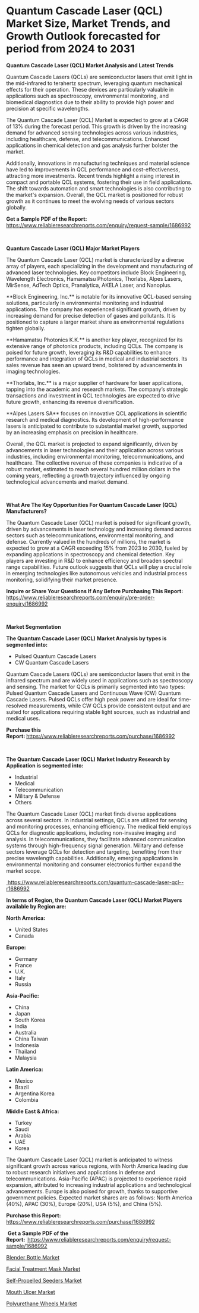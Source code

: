 <p><h1>Quantum Cascade Laser (QCL) Market Size, Market Trends, and Growth Outlook forecasted for period from 2024 to 2031</h1></p><p><strong>Quantum Cascade Laser (QCL) Market Analysis and Latest Trends</strong></p>
<p><p>Quantum Cascade Lasers (QCLs) are semiconductor lasers that emit light in the mid-infrared to terahertz spectrum, leveraging quantum mechanical effects for their operation. These devices are particularly valuable in applications such as spectroscopy, environmental monitoring, and biomedical diagnostics due to their ability to provide high power and precision at specific wavelengths.</p><p>The Quantum Cascade Laser (QCL) Market is expected to grow at a CAGR of 13% during the forecast period. This growth is driven by the increasing demand for advanced sensing technologies across various industries, including healthcare, defense, and telecommunications. Enhanced applications in chemical detection and gas analysis further bolster the market. </p><p>Additionally, innovations in manufacturing techniques and material science have led to improvements in QCL performance and cost-effectiveness, attracting more investments. Recent trends highlight a rising interest in compact and portable QCL systems, fostering their use in field applications. The shift towards automation and smart technologies is also contributing to the market's expansion. Overall, the QCL market is positioned for robust growth as it continues to meet the evolving needs of various sectors globally.</p></p>
<p><strong>Get a Sample PDF of the Report:&nbsp;</strong> <a href="https://www.reliableresearchreports.com/enquiry/request-sample/1686992?utm_campaign=121&utm_medium=2&utm_source=Github&utm_content=ia&utm_term=31122024&utm_id=quantum-cascade-laser-qcl">https://www.reliableresearchreports.com/enquiry/request-sample/1686992</a></p>
<p>&nbsp;</p>
<p><strong>Quantum Cascade Laser (QCL) Major Market Players</strong></p>
<p><p>The Quantum Cascade Laser (QCL) market is characterized by a diverse array of players, each specializing in the development and manufacturing of advanced laser technologies. Key competitors include Block Engineering, Wavelength Electronics, Hamamatsu Photonics, Thorlabs, Alpes Lasers, MirSense, AdTech Optics, Pranalytica, AKELA Laser, and Nanoplus.</p><p>**Block Engineering, Inc.** is notable for its innovative QCL-based sensing solutions, particularly in environmental monitoring and industrial applications. The company has experienced significant growth, driven by increasing demand for precise detection of gases and pollutants. It is positioned to capture a larger market share as environmental regulations tighten globally.</p><p>**Hamamatsu Photonics K.K.** is another key player, recognized for its extensive range of photonics products, including QCLs. The company is poised for future growth, leveraging its R&D capabilities to enhance performance and integration of QCLs in medical and industrial sectors. Its sales revenue has seen an upward trend, bolstered by advancements in imaging technologies.</p><p>**Thorlabs, Inc.** is a major supplier of hardware for laser applications, tapping into the academic and research markets. The company’s strategic transactions and investment in QCL technologies are expected to drive future growth, enhancing its revenue diversification.</p><p>**Alpes Lasers SA** focuses on innovative QCL applications in scientific research and medical diagnostics. Its development of high-performance lasers is anticipated to contribute to substantial market growth, supported by an increasing emphasis on precision in healthcare.</p><p>Overall, the QCL market is projected to expand significantly, driven by advancements in laser technologies and their application across various industries, including environmental monitoring, telecommunications, and healthcare. The collective revenue of these companies is indicative of a robust market, estimated to reach several hundred million dollars in the coming years, reflecting a growth trajectory influenced by ongoing technological advancements and market demand.</p></p>
<p>&nbsp;</p>
<p><strong>What Are The Key Opportunities For Quantum Cascade Laser (QCL) Manufacturers?</strong></p>
<p><p>The Quantum Cascade Laser (QCL) market is poised for significant growth, driven by advancements in laser technology and increasing demand across sectors such as telecommunications, environmental monitoring, and defense. Currently valued in the hundreds of millions, the market is expected to grow at a CAGR exceeding 15% from 2023 to 2030, fueled by expanding applications in spectroscopy and chemical detection. Key players are investing in R&D to enhance efficiency and broaden spectral range capabilities. Future outlook suggests that QCLs will play a crucial role in emerging technologies like autonomous vehicles and industrial process monitoring, solidifying their market presence.</p></p>
<p><strong>Inquire or Share Your Questions If Any Before Purchasing This Report:</strong> <a href="https://www.reliableresearchreports.com/enquiry/pre-order-enquiry/1686992?utm_campaign=121&utm_medium=2&utm_source=Github&utm_content=ia&utm_term=31122024&utm_id=quantum-cascade-laser-qcl">https://www.reliableresearchreports.com/enquiry/pre-order-enquiry/1686992</a></p>
<p>&nbsp;</p>
<p><strong>Market Segmentation</strong></p>
<p><strong>The Quantum Cascade Laser (QCL) Market Analysis by types is segmented into:</strong></p>
<p><ul><li>Pulsed Quantum Cascade Lasers</li><li>CW Quantum Cascade Lasers</li></ul></p>
<p><p>Quantum Cascade Lasers (QCLs) are semiconductor lasers that emit in the infrared spectrum and are widely used in applications such as spectroscopy and sensing. The market for QCLs is primarily segmented into two types: Pulsed Quantum Cascade Lasers and Continuous Wave (CW) Quantum Cascade Lasers. Pulsed QCLs offer high peak power and are ideal for time-resolved measurements, while CW QCLs provide consistent output and are suited for applications requiring stable light sources, such as industrial and medical uses.</p></p>
<p><strong>Purchase this Report:&nbsp;</strong><a href="https://www.reliableresearchreports.com/purchase/1686992?utm_campaign=121&utm_medium=2&utm_source=Github&utm_content=ia&utm_term=31122024&utm_id=quantum-cascade-laser-qcl">https://www.reliableresearchreports.com/purchase/1686992</a></p>
<p>&nbsp;</p>
<p><strong>The Quantum Cascade Laser (QCL) Market Industry Research by Application is segmented into:</strong></p>
<p><ul><li>Industrial</li><li>Medical</li><li>Telecommunication</li><li>Military & Defense</li><li>Others</li></ul></p>
<p><p>The Quantum Cascade Laser (QCL) market finds diverse applications across several sectors. In industrial settings, QCLs are utilized for sensing and monitoring processes, enhancing efficiency. The medical field employs QCLs for diagnostic applications, including non-invasive imaging and analysis. In telecommunications, they facilitate advanced communication systems through high-frequency signal generation. Military and defense sectors leverage QCLs for detection and targeting, benefiting from their precise wavelength capabilities. Additionally, emerging applications in environmental monitoring and consumer electronics further expand the market scope.</p></p>
<p><a href="https://www.reliableresearchreports.com/quantum-cascade-laser-qcl--r1686992?utm_campaign=121&utm_medium=2&utm_source=Github&utm_content=ia&utm_term=31122024&utm_id=quantum-cascade-laser-qcl">&nbsp;https://www.reliableresearchreports.com/quantum-cascade-laser-qcl--r1686992</a></p>
<p><strong>In terms of Region, the Quantum Cascade Laser (QCL) Market Players available by Region are:</strong></p>
<p>
    <p> <strong> North America: </strong>
        <ul>
            <li>United States</li>
            <li>Canada</li>
        </ul>
        </p> 
    <p> <strong> Europe: </strong>
        <ul>
            <li>Germany</li>
            <li>France</li>
            <li>U.K.</li>
            <li>Italy</li>
            <li>Russia</li>
        </ul>
        </p> 
    <p> <strong> Asia-Pacific: </strong>
        <ul>
            <li>China</li>
            <li>Japan</li>
            <li>South Korea</li>
            <li>India</li>
            <li>Australia</li>
            <li>China Taiwan</li>
            <li>Indonesia</li>
            <li>Thailand</li>
            <li>Malaysia</li>
        </ul>
        </p> 
    <p> <strong> Latin America: </strong>
        <ul>
            <li>Mexico</li>
            <li>Brazil</li>
            <li>Argentina Korea</li>
            <li>Colombia</li>
        </ul>
        </p> 
    <p> <strong> Middle East & Africa: </strong>
        <ul>
            <li>Turkey</li>
            <li>Saudi</li>
            <li>Arabia</li>
            <li>UAE</li>
            <li>Korea</li>
        </ul>
    </p>
    </p>
<p><p>The Quantum Cascade Laser (QCL) market is anticipated to witness significant growth across various regions, with North America leading due to robust research initiatives and applications in defense and telecommunications. Asia-Pacific (APAC) is projected to experience rapid expansion, attributed to increasing industrial applications and technological advancements. Europe is also poised for growth, thanks to supportive government policies. Expected market shares are as follows: North America (40%), APAC (30%), Europe (20%), USA (5%), and China (5%). </p></p>
<p><strong>Purchase this Report: </strong><a href="https://www.reliableresearchreports.com/purchase/1686992?utm_campaign=121&utm_medium=2&utm_source=Github&utm_content=ia&utm_term=31122024&utm_id=quantum-cascade-laser-qcl">https://www.reliableresearchreports.com/purchase/1686992</a></p>
<p>&nbsp;<strong>Get a Sample PDF of the Report:&nbsp;&nbsp;</strong><a href="https://www.reliableresearchreports.com/enquiry/request-sample/1686992?utm_campaign=121&utm_medium=2&utm_source=Github&utm_content=ia&utm_term=31122024&utm_id=quantum-cascade-laser-qcl">https://www.reliableresearchreports.com/enquiry/request-sample/1686992</a></p>
<p><strong></strong></p>
<p><p><a href="https://github.com/sca704osol/Market-Research-Report-List-1/blob/main/blender-bottle-market.md?utm_campaign=121&utm_medium=2&utm_source=Github&utm_content=ia&utm_term=31122024&utm_id=quantum-cascade-laser-qcl">Blender Bottle Market</a></p><p><a href="https://github.com/sholympia197070/Market-Research-Report-List-1/blob/main/facial-treatment-mask-market.md?utm_campaign=121&utm_medium=2&utm_source=Github&utm_content=ia&utm_term=31122024&utm_id=quantum-cascade-laser-qcl">Facial Treatment Mask Market</a></p><p><a href="https://github.com/mauripalmi/Market-Research-Report-List-5/blob/main/self-propelled-seeders-market.md?utm_campaign=121&utm_medium=2&utm_source=Github&utm_content=ia&utm_term=31122024&utm_id=quantum-cascade-laser-qcl">Self-Propelled Seeders Market</a></p><p><a href="https://github.com/janraimondo83/Market-Research-Report-List-1/blob/main/mouth-ulcer-market.md?utm_campaign=121&utm_medium=2&utm_source=Github&utm_content=ia&utm_term=31122024&utm_id=quantum-cascade-laser-qcl">Mouth Ulcer Market</a></p><p><a href="https://github.com/kbollin866/Market-Research-Report-List-1/blob/main/polyurethane-wheels-market.md?utm_campaign=121&utm_medium=2&utm_source=Github&utm_content=ia&utm_term=31122024&utm_id=quantum-cascade-laser-qcl">Polyurethane Wheels Market</a></p></p>